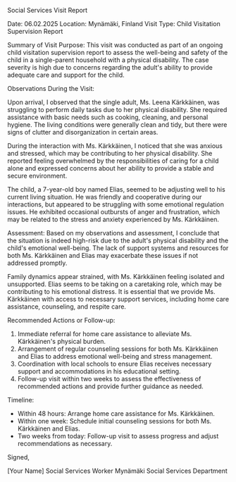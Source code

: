 Social Services Visit Report

Date: 06.02.2025
Location: Mynämäki, Finland
Visit Type: Child Visitation Supervision Report

Summary of Visit Purpose:
This visit was conducted as part of an ongoing child visitation supervision report to assess the well-being and safety of the child in a single-parent household with a physical disability. The case severity is high due to concerns regarding the adult's ability to provide adequate care and support for the child.

Observations During the Visit:

Upon arrival, I observed that the single adult, Ms. Leena Kärkkäinen, was struggling to perform daily tasks due to her physical disability. She required assistance with basic needs such as cooking, cleaning, and personal hygiene. The living conditions were generally clean and tidy, but there were signs of clutter and disorganization in certain areas.

During the interaction with Ms. Kärkkäinen, I noticed that she was anxious and stressed, which may be contributing to her physical disability. She reported feeling overwhelmed by the responsibilities of caring for a child alone and expressed concerns about her ability to provide a stable and secure environment.

The child, a 7-year-old boy named Elias, seemed to be adjusting well to his current living situation. He was friendly and cooperative during our interactions, but appeared to be struggling with some emotional regulation issues. He exhibited occasional outbursts of anger and frustration, which may be related to the stress and anxiety experienced by Ms. Kärkkäinen.

Assessment:
Based on my observations and assessment, I conclude that the situation is indeed high-risk due to the adult's physical disability and the child's emotional well-being. The lack of support systems and resources for both Ms. Kärkkäinen and Elias may exacerbate these issues if not addressed promptly.

Family dynamics appear strained, with Ms. Kärkkäinen feeling isolated and unsupported. Elias seems to be taking on a caretaking role, which may be contributing to his emotional distress. It is essential that we provide Ms. Kärkkäinen with access to necessary support services, including home care assistance, counseling, and respite care.

Recommended Actions or Follow-up:

1. Immediate referral for home care assistance to alleviate Ms. Kärkkäinen's physical burden.
2. Arrangement of regular counseling sessions for both Ms. Kärkkäinen and Elias to address emotional well-being and stress management.
3. Coordination with local schools to ensure Elias receives necessary support and accommodations in his educational setting.
4. Follow-up visit within two weeks to assess the effectiveness of recommended actions and provide further guidance as needed.

Timeline:

* Within 48 hours: Arrange home care assistance for Ms. Kärkkäinen.
* Within one week: Schedule initial counseling sessions for both Ms. Kärkkäinen and Elias.
* Two weeks from today: Follow-up visit to assess progress and adjust recommendations as necessary.

Signed,

[Your Name]
Social Services Worker
Mynämäki Social Services Department